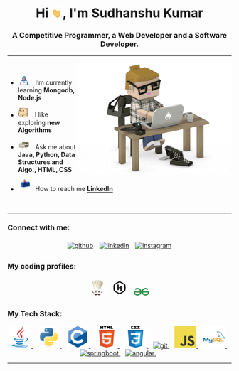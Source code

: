 <h1 align="center">Hi <img alt="GIF" src="waving-hand.gif" width="5%" />, I'm Sudhanshu Kumar</h1>
<h3 align="center">A Competitive Programmer, a Web Developer and a Software Developer. </h3>
<hr>

<img align="right" alt="programmer" width="350" src="programmer.gif">

&nbsp;

- <img alt="GIF" src="Developer.gif" width="27" /> &nbsp; I’m currently learning **Mongodb, Node.js**

- <img alt="GIF" src="hyperkitty.gif" width="22" /> &nbsp;&nbsp; I like exploring **new Algorithms**

- <img alt="GIF" src="message.gif" width="27" /> &nbsp; Ask me about **Java, Python, Data Structures and Algo., HTML, CSS**

- <img alt="GIF" src="letterbox.gif" width="27" /> &nbsp; How to reach me **<a href="https://www.linkedin.com/in/sudhanshu-kumar-b5998b214/"> LinkedIn</a>**

&nbsp;

<hr>

<h3 align="left">Connect with me:</h3>
<p align="center">
<a href="https://github.com/Sudhanshu2829"><img alt="github" width="10%" style="padding:5px" src="https://img.icons8.com/clouds/100/000000/github.png"/></a>
<a href="https://www.linkedin.com/in/sudhanshu-kumar-b5998b214/"><img alt="linkedin" width="10%" style="padding:5px" src="https://img.icons8.com/clouds/100/000000/linkedin.png"/></a>
<a href="https://instagram.com/sudhanshukumar_2829?igshid=ZDc4ODBmNjlmNQ=="><img alt="instagram" width="10%" style="padding:5px" src="https://img.icons8.com/clouds/100/000000/instagram.png"/></a>

</p>

<h3 align="left">My coding profiles:</h3>
<p align="center">
<a href="https://www.codechef.com/users/sudhanshu2829"><img alt="codechef" width="7%" style="padding:5px" src="codechef.png"></a>
<a href="https://www.hackerrank.com/parvezahmed_0947"><img alt="hackerrank" width="7%" style="padding:5px" src="hackerrank.png"/></a>
<a href="https://auth.geeksforgeeks.org/user/sudhanshukumar15678/?utm_source=geeksforgeeks&utm_medium=my_profile&utm_campaign=auth_user"><img alt="gfg" width="7%" style="padding:5px" src="gfg.png"/></a>
</p>

<h3 align="left">My Tech Stack: </h3>
<p align="center"> 
  	<a href="https://www.java.com" target="_blank"> <img src="https://raw.githubusercontent.com/devicons/devicon/master/icons/java/java-original.svg" alt="java" width="50" height="50"/> </a>&ensp;
	<a href="https://www.python.org" target="_blank"> <img src="https://raw.githubusercontent.com/devicons/devicon/master/icons/python/python-original.svg" alt="python" width="50" height="50"/> </a> &ensp;
	<a href="https://www.cprogramming.com/" target="_blank"> <img src="https://raw.githubusercontent.com/devicons/devicon/master/icons/c/c-original.svg" alt="c" width="50" height="50" /> </a> &ensp;
	<a href="https://www.w3.org/html/" target="_blank"> <img src="https://raw.githubusercontent.com/devicons/devicon/master/icons/html5/html5-original-wordmark.svg" alt="html5" width="50" height="50"/> </a>&ensp;
	<a href="https://www.w3schools.com/css/" target="_blank"> <img src="https://raw.githubusercontent.com/devicons/devicon/master/icons/css3/css3-original-wordmark.svg" alt="css3" width="50" height="50"/> </a> &ensp;
	<a href="https://git-scm.com/" target="_blank"> <img src="https://www.vectorlogo.zone/logos/git-scm/git-scm-icon.svg" alt="git" width="50" height="50"/> </a> &ensp;
	<a href="https://developer.mozilla.org/en-US/docs/Web/JavaScript" target="_blank"> <img src="https://raw.githubusercontent.com/devicons/devicon/master/icons/javascript/javascript-original.svg" alt="javascript" width="50" height="50"/> </a> &ensp;
	<a href="https://www.mysql.com/" target="_blank"> <img src="https://raw.githubusercontent.com/devicons/devicon/master/icons/mysql/mysql-original-wordmark.svg" alt="mysql" width="50" height="50"/> </a> &ensp;
  <a href="https://spring.io/projects/spring-boot/" target="_blank"> <img src="https://raw.githubusercontent.com/Sudhanshu2829/Sudhanshu2829/84763877/5d65c408-5842-45b8-b2c5-62cc96862e64" alt="springboot" width="50" height="50"/> </a> &ensp;
    <a href="https://angular.io/" target="_blank"> <img src="https://raw.githubusercontent.com/Sudhanshu2829/Sudhanshu2829/84763877/5d65c408-5842-45b8-b2c5-62cc96862e64" alt="angular" width="50" height="50"/> </a> &ensp;


</p>

<hr>

